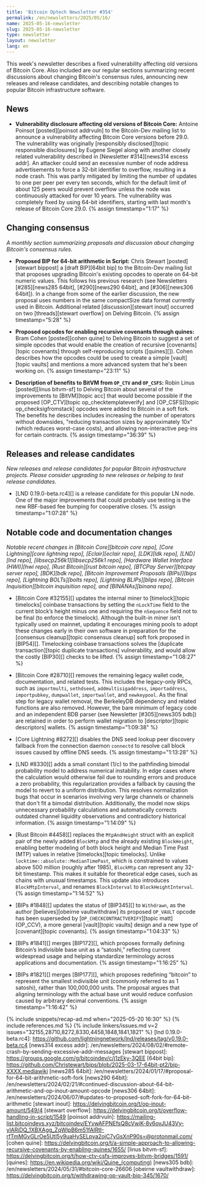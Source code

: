 ```yaml
---
title: 'Bitcoin Optech Newsletter #354'
permalink: /en/newsletters/2025/05/16/
name: 2025-05-16-newsletter
slug: 2025-05-16-newsletter
type: newsletter
layout: newsletter
lang: en
---
```

This week's newsletter describes a fixed vulnerability affecting old
versions of Bitcoin Core.  Also included are our regular sections
summarizing recent discussions about changing Bitcoin's consensus rules,
announcing new releases and release candidates, and describing notable
changes to popular Bitcoin infrastructure software.

## News

- **Vulnerability disclosure affecting old versions of Bitcoin Core:**
  Antoine Poinsot [posted][poinsot addrvuln] to the Bitcoin-Dev mailing
  list to announce a vulnerability affecting Bitcoin Core versions
  before 29.0.  The vulnerability was originally [responsibly
  disclosed][topic responsible disclosures] by Eugene Siegel along with
  another closely related vulnerability described in [Newsletter
  #314][news314 excess addr].  An attacker could send an excessive
  number of node address advertisements to force a 32-bit identifier to
  overflow, resulting in a node crash.  This was partly
  mitigated by limiting the number of updates to one per peer per every
  ten seconds, which for the default limit of about 125 peers would
  prevent overflow unless the node was continuously attacked for over 10
  years. <!-- 2**32 * 10 / 125 / (60 * 60 * 24 * 365) --> The
  vulnerability was completely fixed by using 64-bit identifiers,
  starting with last month's release of Bitcoin Core 29.0. {% assign timestamp="1:17" %}

## Changing consensus

_A monthly section summarizing proposals and discussion about changing
Bitcoin's consensus rules._

- **Proposed BIP for 64-bit arithmetic in Script:** Chris Stewart
  [posted][stewart bippost] a [draft BIP][64bit bip] to the Bitcoin-Dev
  mailing list that proposes upgrading Bitcoin's existing opcodes to
  operate on 64-bit numeric values.  This follows his previous research
  (see Newsletters [#285][news285 64bit], [#290][news290
  64bit], and [#306][news306 64bit]).  In a change from some of the
  earlier discussion, the new proposal uses numbers in the same
  compactSize data format currently used in Bitcoin.  Additional related
  [discussion][stewart inout] occurred on two [threads][stewart
  overflow] on Delving Bitcoin. {% assign timestamp="5:28" %}

- **Proposed opcodes for enabling recursive covenants through quines:**
  Bram Cohen [posted][cohen quine] to Delving Bitcoin to suggest a set
  of simple opcodes that would enable the creation of recursive
  [covenants][topic covenants] through self-reproducing scripts
  ([quines][]).  Cohen describes how the opcodes could be used to create a
  simple [vault][topic vaults] and mentions a more advanced system that
  he's been working on. {% assign timestamp="23:11" %}

- **Description of benefits to BitVM from `OP_CTV` and `OP_CSFS`:**
  Robin Linus [posted][linus bitvm-sf] to Delving Bitcoin about several
  of the improvements to [BitVM][topic acc] that would become possible if the
  proposed [OP_CTV][topic op_checktemplateverify] and [OP_CSFS][topic
  op_checksigfromstack] opcodes were added to Bitcoin in a soft fork.
  The benefits he describes includes increasing the number of operators
  without downsides, "reducing transaction sizes by approximately 10x"
  (which reduces worst-case costs), and allowing non-interactive peg-ins
  for certain contracts. {% assign timestamp="36:39" %}

## Releases and release candidates

_New releases and release candidates for popular Bitcoin infrastructure
projects.  Please consider upgrading to new releases or helping to test
release candidates._

- [LND 0.19.0-beta.rc4][] is a release candidate for this popular LN
  node.  One of the major improvements that could probably use testing
  is the new RBF-based fee bumping for cooperative closes. {% assign timestamp="1:07:28" %}

## Notable code and documentation changes

_Notable recent changes in [Bitcoin Core][bitcoin core repo], [Core
Lightning][core lightning repo], [Eclair][eclair repo], [LDK][ldk repo],
[LND][lnd repo], [libsecp256k1][libsecp256k1 repo], [Hardware Wallet
Interface (HWI)][hwi repo], [Rust Bitcoin][rust bitcoin repo], [BTCPay
Server][btcpay server repo], [BDK][bdk repo], [Bitcoin Improvement
Proposals (BIPs)][bips repo], [Lightning BOLTs][bolts repo],
[Lightning BLIPs][blips repo], [Bitcoin Inquisition][bitcoin inquisition
repo], and [BINANAs][binana repo]._

- [Bitcoin Core #32155][] updates the internal miner to [timelock][topic
  timelocks] coinbase transactions by setting the `nLockTime` field to the
  current block’s height minus one and requiring the `nSequence` field not to be
  final (to enforce the timelock). Although the built-in miner isn’t typically
  used on mainnet, updating it encourages mining pools to adopt these changes
  early in their own software in preparation for the
  [consensus cleanup][topic consensus cleanup] soft fork proposed in [BIP54][]. Timelocking coinbase
  transactions solves the [duplicate transaction][topic duplicate transactions]
  vulnerability, and would allow the costly [BIP30][] checks to be lifted. {% assign timestamp="1:08:27" %}

- [Bitcoin Core #28710][] removes the remaining legacy wallet code,
  documentation, and related tests. This includes the legacy-only RPCs, such as
  `importmulti`, `sethdseed`, `addmultisigaddress`, `importaddress`,
  `importpubkey`, `dumpwallet`, `importwallet`, and `newkeypool`. As the final
  step for legacy wallet removal, the BerkeleyDB dependency and related
  functions are also removed. However, the bare minimum of legacy code and an
  independent BDB parser (see Newsletter [#305][news305 bdb]) are retained in
  order to perform wallet migration to [descriptor][topic descriptors] wallets. {% assign timestamp="1:09:38" %}

- [Core Lightning #8272][] disables the DNS seed lookup peer discovery fallback
  from the connection daemon `connectd` to resolve call block issues caused by
  offline DNS seeds. {% assign timestamp="1:13:28" %}

- [LND #8330][] adds a small constant (1/c) to the pathfinding bimodal
  probability model to address numerical instability. In edge cases where the
  calculation would otherwise fail due to rounding errors and produce a zero
  probability, this regularization provides a fallback by causing the model to
  revert to a uniform distribution. This resolves normalization bugs that occur
  in scenarios involving very large channels or channels that don't fit a
  bimodal distribution. Additionally, the model now skips unnecessary
  probability calculations and automatically corrects outdated channel liquidity
  observations and contradictory historical information. {% assign timestamp="1:14:09" %}

- [Rust Bitcoin #4458][] replaces the `MtpAndHeight` struct with an explicit
  pair of the newly added `BlockMtp` and the already existing `BlockHeight`,
  enabling better modeling of both block height and Median Time Past (MTP)
  values in relative [timelocks][topic timelocks]. Unlike
  `locktime::absolute::MedianTimePast`, which is constrained to values above 500 million
  (roughly after 1985), `BlockMtp` can represent any 32-bit timestamp. This
  makes it suitable for theoretical edge cases, such as chains with unusual
  timestamps. This update also introduces `BlockMtpInterval`, and renames
  `BlockInterval` to `BlockHeightInterval`. {% assign timestamp="1:14:52" %}

- [BIPs #1848][] updates the status of [BIP345][] to `Withdrawn`, as the author
  [believes][obeirne vaultwithdraw] its proposed `OP_VAULT` opcode has been superseded by
  [`OP_CHECKCONTRACTVERIFY`][topic matt] (OP_CCV), a more general [vault][topic vaults] design
  and a new type of [covenant][topic covenants]. {% assign timestamp="1:04:33" %}

- [BIPs #1841][] merges [BIP172][], which proposes formally defining Bitcoin’s
  indivisible base unit as a “satoshi,” reflecting current widespread usage and
  helping standardize terminology across applications and documentation. {% assign timestamp="1:16:25" %}

- [BIPs #1821][] merges [BIP177][], which proposes redefining “bitcoin” to
  represent the smallest indivisible unit (commonly referred to as 1 satoshi),
  rather than 100,000,000 units. The proposal argues that aligning terminology
  with the actual base unit would reduce confusion caused by arbitrary decimal
  conventions. {% assign timestamp="1:16:42" %}

{% include snippets/recap-ad.md when="2025-05-20 16:30" %}
{% include references.md %}
{% include linkers/issues.md v=2 issues="32155,28710,8272,8330,4458,1848,1841,1821" %}
[lnd 0.19.0-beta.rc4]: https://github.com/lightningnetwork/lnd/releases/tag/v0.19.0-beta.rc4
[news314 excess addr]: /en/newsletters/2024/08/02/#remote-crash-by-sending-excessive-addr-messages
[stewart bippost]: https://groups.google.com/g/bitcoindev/c/j1zEky-3QEE
[64bit bip]: https://github.com/Christewart/bips/blob/2025-03-17-64bit-pt2/bip-XXXX.mediawiki
[news285 64bit]: /en/newsletters/2024/01/17/#proposal-for-64-bit-arithmetic-soft-fork
[news290 64bit]: /en/newsletters/2024/02/21/#continued-discussion-about-64-bit-arithmetic-and-op-inout-amount-opcode
[news306 64bit]: /en/newsletters/2024/06/07/#updates-to-proposed-soft-fork-for-64-bit-arithmetic
[stewart inout]: https://delvingbitcoin.org/t/op-inout-amount/549/4
[stewart overflow]: https://delvingbitcoin.org/t/overflow-handling-in-script/1549
[poinsot addrvuln]: https://mailing-list.bitcoindevs.xyz/bitcoindev/EYvwAFPNEfsQ8cVwiK-8v6ovJU43Vy-ylARiDQ_1XBXAgg_ZqWIpB6m51fAIRtI-rfTmMGvGLrOe5Utl5y9uaHySELpya2ojC7yGsXnP90s=@protonmail.com/
[cohen quine]: https://delvingbitcoin.org/t/a-simple-approach-to-allowing-recursive-covenants-by-enabling-quines/1655/
[linus bitvm-sf]: https://delvingbitcoin.org/t/how-ctv-csfs-improves-bitvm-bridges/1591/
[quines]: https://en.wikipedia.org/wiki/Quine_(computing)
[news305 bdb]: /en/newsletters/2024/05/31/#bitcoin-core-26606
[obeirne vaultwithdraw]: https://delvingbitcoin.org/t/withdrawing-op-vault-bip-345/1670/
